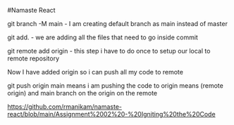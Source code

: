 #Namaste React 

git branch -M main - I am creating default branch as main instead of master

git add. - we are adding all the files that need to go inside commit


git remote add origin - this step i have to do once to setup our local to remote repository


Now I have added origin so i can push all my code to remote

git push origin main means i am pushing the code to origin means (remote origin) and main branch on the origin on the remote

https://github.com/rmanikam/namaste-react/blob/main/Assignment%2002%20-%20Igniting%20the%20Code